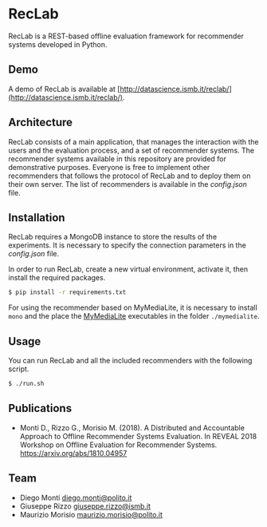 # RecLab

RecLab is a REST-based offline evaluation framework for recommender systems developed in Python.

## Demo

A demo of RecLab is available at [http://datascience.ismb.it/reclab/](http://datascience.ismb.it/reclab/).

## Architecture

RecLab consists of a main application, that manages the interaction with the users and the evaluation process, and a set
of recommender systems. The recommender systems available in this repository are provided for demonstrative purposes.
Everyone is free to implement other recommenders that follows the protocol of RecLab and to deploy them on their own
server. The list of recommenders is available in the _config.json_ file.

## Installation

RecLab requires a MongoDB instance to store the results of the experiments. It is necessary to specify the connection
parameters in the _config.json_ file.

In order to run RecLab, create a new virtual environment, activate it, then install the required packages.

```bash
$ pip install -r requirements.txt
```

For using the recommender based on MyMediaLite, it is necessary to install `mono` and the place the
[MyMediaLite](http://www.mymedialite.net/download/index.html) executables in the folder `./mymedialite`.

## Usage

You can run RecLab and all the included recommenders with the following script.

```bash
$ ./run.sh
```

## Publications

- Monti D., Rizzo G., Morisio M. (2018). A Distributed and Accountable Approach to Offline Recommender Systems Evaluation. In REVEAL 2018 Workshop on Offline Evaluation for Recommender Systems. https://arxiv.org/abs/1810.04957

## Team

- Diego Monti <diego.monti@polito.it>
- Giuseppe Rizzo <giuseppe.rizzo@ismb.it>
- Maurizio Morisio <maurizio.morisio@polito.it>
